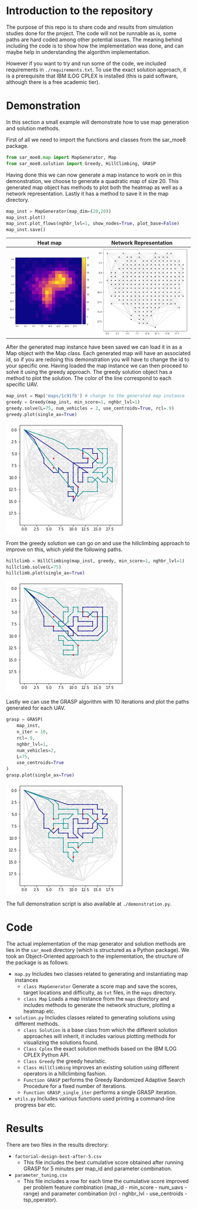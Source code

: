 # Introduction to the repository
The purpose of this repo is to share code and results from simulation studies done for the project. 
The code will not be runnable as is, some paths are hard coded among other potential issues.
The meaning behind including the code is to show how the implementation was done, and can maybe help in understanding the algorithm implementation.

However if you want to try and run some of the code, we included requirements in `./requirements.txt`. 
To use the exact solution approach, it is a prerequisite that IBM ILOG CPLEX is installed (this is paid software, although there is a free academic tier).

# Demonstration
In this section a small example will demonstrate how to use map generation and solution methods.

First of all we need to import the functions and classes from the sar_moe8 package.
```python
from sar_moe8.map import MapGenerator, Map
from sar_moe8.solution import Greedy, HillClimbing, GRASP
```
Having done this we can now generate a map instance to work on in this demonstration, we choose to generate a quadratic map of size 20. This generated map object has methods to plot both the heatmap as well as a network representation. Lastly it has a method to save it in the map directory.
```python
map_inst = MapGenerator(map_dim=(20,20))
map_inst.plot()
map_inst.plot_flows(nghbr_lvl=1, show_nodes=True, plot_base=False)
map_inst.save()
```
Heat map             | Network Representation
:-------------------:|:------------------:
![map_plot](/demonstration/map_plot.png) | ![flow_plot](/demonstration/flow_plot.png)

After the generated map instance have been saved we can load it in as a Map object with the Map class. Each generated map will have an associated id, so if you are redoing this demonstration you will have to change the id to your specific one. Having loaded the map instance we can then proceed to solve it using the greedy approach. The greedy solution object has a method to plot the solution. The color of the line correspond to each specific UAV.
```python
map_inst = Map('maps/1c91fb') # change to the generated map instance
greedy = Greedy(map_inst, min_score=1, nghbr_lvl=1)
greedy.solve(L=75, num_vehicles = 2, use_centroids=True, rcl=.9)
greedy.plot(single_ax=True)
```
![greedy_solution](/demonstration/greedy_solution.png)

From the greedy solution we can go on and use the hillclimbing approach to improve on this, which yield the following paths.
```python
hillclimb = HillClimbing(map_inst, greedy, min_score=1, nghbr_lvl=1)
hillclimb.solve(L=75)
hillclimb.plot(single_ax=True)
```
![hillclimbing_solution](/demonstration/hillclimbing_solution.png)

Lastly we can use the GRASP algorithm with 10 iterations and plot the paths generated for each UAV.
```python
grasp = GRASP(
    map_inst,
    n_iter = 10, 
    rcl=.9, 
    nghbr_lvl=1, 
    num_vehicles=2, 
    L=75,
    use_centroids=True
)
grasp.plot(single_ax=True)
```
![grasp_solution](/demonstration/grasp_solution.png)

The full demonstration script is also available at `./demonstration.py`.
# Code
The actual implementation of the map generator and solution methods are lies in the `sar_moe8` directory (which is structured as a Python package).
We took an Object-Oriented approach to the implementation, the structure of the package is as follows:
- `map.py` Includes two classes related to generating and instantiating map instances
  - `class MapGenerator` Generate a score map and save the scores, target locations and difficulty, as `txt` files, in the `maps` directory.
  - `class Map` Loads a map instance from the `maps` directory and includes methods to generate the network structure, plotting a heatmap etc.
- `solution.py` Includes classes related to generating solutions using different methods.
  - `class Solution` is a base class from which the different solution approaches will inherit, it includes various plotting methods for visualizing the solutions found.
  - `Class Cplex` the exact solution methods based on the IBM ILOG CPLEX Python API.
  - `Class Greedy` the greedy heuristic.
  - `Class HillClimbing` improves an existing solution using different operators in a hillclimbing fashion.
  - `Function GRASP` performs the Greedy Randomized Adaptive Search Procedure for a fixed number of iterations.
  - `Function GRASP_single_iter` performs a single GRASP iteration.
- `utils.py` Includes various functions used printing a command-line progress bar etc.

# Results
There are two files in the results directory:
- `factorial-design-best-after-5.csv`
  - This file includes the best cumulative score obtained after running GRASP for 5 minutes per map_id and parameter combination.
- `parameter_tuning.csv`
  - This file includes a row for each time the cumulative score improved per problem feature combination (map_id - min_score - num_uavs - range) and parameter combination (rcl - nghbr_lvl - use_centroids - tsp_operator). 
